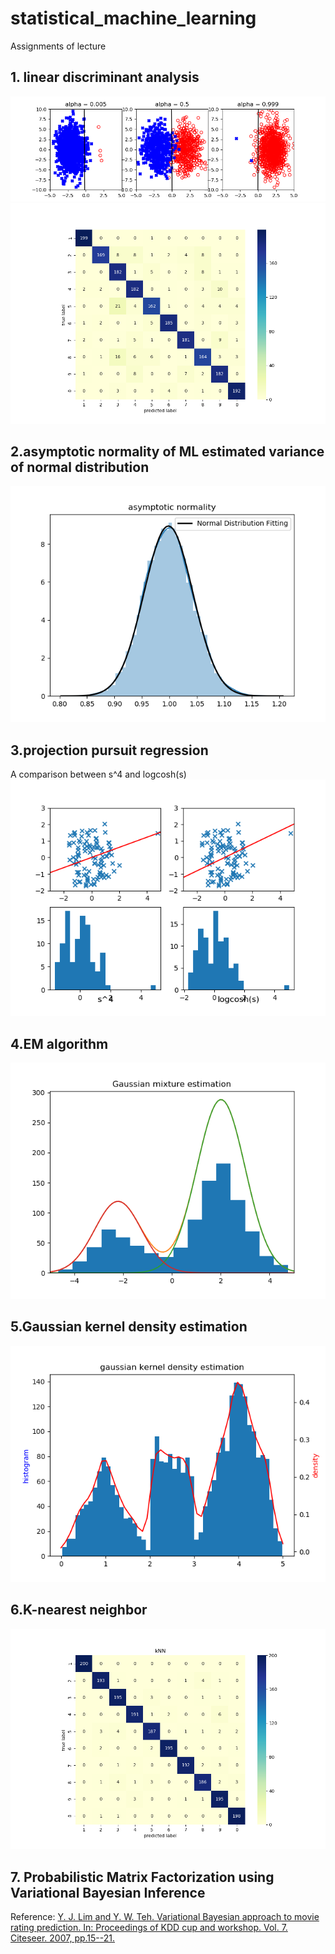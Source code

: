 # statistical_machine_learning
Assignments of lecture

## 1. linear discriminant analysis
![fisher](https://github.com/arahatashun/Statistical_Machine_Learning/blob/master/linear_discriminant_analysis/fisher.png)
![digits](https://github.com/arahatashun/Statistical_Machine_Learning/blob/master/linear_discriminant_analysis/digit.png)

## 2.asymptotic normality of ML estimated variance of normal distribution

![asymp](https://github.com/arahatashun/Statistical_Machine_Learning/blob/master/asymptotic_normality/asymp.png)

## 3.projection pursuit regression
A comparison between s^4 and logcosh(s)
![ppr](https://github.com/arahatashun/Statistical_Machine_Learning/blob/master/projection_pursuit_regression/ppr.png)

## 4.EM algorithm
![em](https://github.com/arahatashun/Statistical_Machine_Learning/blob/master/em/em.png)

## 5.Gaussian kernel density estimation
![nonpara](https://github.com/arahatashun/Statistical_Machine_Learning/blob/master/kernel_density_estimation/gaussian_kernel.png)

## 6.K-nearest neighbor 
![nonpara](https://github.com/arahatashun/Statistical_Machine_Learning/blob/master/knn/kNN.png)

## 7. Probabilistic Matrix Factorization using Variational Bayesian Inference

Reference:
[Y. J. Lim and Y. W. Teh. Variational Bayesian approach to movie rating prediction. In: Proceedings of KDD cup and workshop. Vol. 7. Citeseer. 2007, pp.15--21.](https://www.cs.uic.edu/~liub/KDD-cup-2007/proceedings/variational-Lim.pdf)
